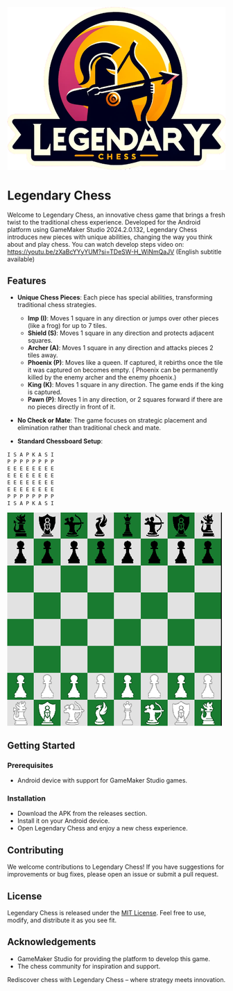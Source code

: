 ![LOGO](https://github.com/Ahmadrezadl/legendary-chess/blob/main/logo.png?raw=true)
# Legendary Chess

Welcome to Legendary Chess, an innovative chess game that brings a fresh twist to the traditional chess experience. Developed for the Android platform using GameMaker Studio 2024.2.0.132, Legendary Chess introduces new pieces with unique abilities, changing the way you think about and play chess.
You can watch develop steps video on:
https://youtu.be/zXaBcYYyYUM?si=TDeSW-H_WiNmQaJV
(English subtitle available)

## Features

- **Unique Chess Pieces**: Each piece has special abilities, transforming traditional chess strategies.
  - **Imp (I)**: Moves 1 square in any direction or jumps over other pieces (like a frog) for up to 7 tiles.
  - **Shield (S)**: Moves 1 square in any direction and protects adjacent squares.
  - **Archer (A)**: Moves 1 square in any direction and attacks pieces 2 tiles away.
  - **Phoenix (P)**: Moves like a queen. If captured, it rebirths once the tile it was captured on becomes empty. (
Phoenix can be permanently killed by the enemy archer and the enemy phoenix.)
  - **King (K)**: Moves 1 square in any direction. The game ends if the king is captured.
  - **Pawn (P)**: Moves 1 in any direction, or 2 squares forward if there are no pieces directly in front of it.

- **No Check or Mate**: The game focuses on strategic placement and elimination rather than traditional check and mate.

- **Standard Chessboard Setup**:
```
I S A P K A S I
P P P P P P P P
E E E E E E E E
E E E E E E E E
E E E E E E E E
E E E E E E E E
P P P P P P P P
I S A P K A S I
```
![SETUP](https://github.com/Ahmadrezadl/legendary-chess/blob/main/board.png?raw=true)

## Getting Started

### Prerequisites

- Android device with support for GameMaker Studio games.

### Installation

- Download the APK from the releases section.
- Install it on your Android device.
- Open Legendary Chess and enjoy a new chess experience.

## Contributing

We welcome contributions to Legendary Chess! If you have suggestions for improvements or bug fixes, please open an issue or submit a pull request.

## License

Legendary Chess is released under the [MIT License](LICENSE). Feel free to use, modify, and distribute it as you see fit.

## Acknowledgements

- GameMaker Studio for providing the platform to develop this game.
- The chess community for inspiration and support.

Rediscover chess with Legendary Chess – where strategy meets innovation.
